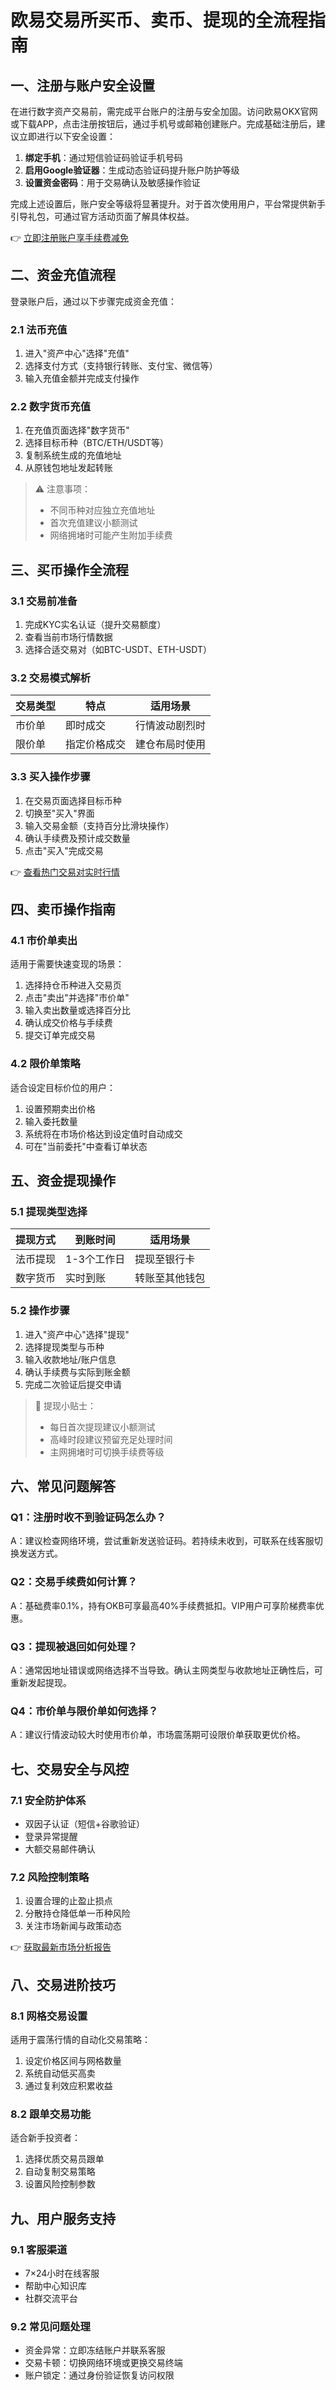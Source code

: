 # 欧易交易所买币、卖币、提现的全流程指南

## 一、注册与账户安全设置

在进行数字资产交易前，需完成平台账户的注册与安全加固。访问欧易OKX官网或下载APP，点击注册按钮后，通过手机号或邮箱创建账户。完成基础注册后，建议立即进行以下安全设置：

1. **绑定手机**：通过短信验证码验证手机号码
2. **启用Google验证器**：生成动态验证码提升账户防护等级
3. **设置资金密码**：用于交易确认及敏感操作验证

完成上述设置后，账户安全等级将显著提升。对于首次使用用户，平台常提供新手引导礼包，可通过官方活动页面了解具体权益。

👉 [立即注册账户享手续费减免](https://bit.ly/okx_welcome)

## 二、资金充值流程

登录账户后，通过以下步骤完成资金充值：

### 2.1 法币充值
1. 进入"资产中心"选择"充值"
2. 选择支付方式（支持银行转账、支付宝、微信等）
3. 输入充值金额并完成支付操作

### 2.2 数字货币充值
1. 在充值页面选择"数字货币"
2. 选择目标币种（BTC/ETH/USDT等）
3. 复制系统生成的充值地址
4. 从原钱包地址发起转账

> ⚠️ 注意事项：
> - 不同币种对应独立充值地址
> - 首次充值建议小额测试
> - 网络拥堵时可能产生附加手续费

## 三、买币操作全流程

### 3.1 交易前准备
1. 完成KYC实名认证（提升交易额度）
2. 查看当前市场行情数据
3. 选择合适交易对（如BTC-USDT、ETH-USDT）

### 3.2 交易模式解析
| 交易类型 | 特点 | 适用场景 |
|---------|------|---------|
| 市价单 | 即时成交 | 行情波动剧烈时 |
| 限价单 | 指定价格成交 | 建仓布局时使用 |

### 3.3 买入操作步骤
1. 在交易页面选择目标币种
2. 切换至"买入"界面
3. 输入交易金额（支持百分比滑块操作）
4. 确认手续费及预计成交数量
5. 点击"买入"完成交易

👉 [查看热门交易对实时行情](https://bit.ly/okx_welcome)

## 四、卖币操作指南

### 4.1 市价单卖出
适用于需要快速变现的场景：
1. 选择持仓币种进入交易页
2. 点击"卖出"并选择"市价单"
3. 输入卖出数量或选择百分比
4. 确认成交价格与手续费
5. 提交订单完成交易

### 4.2 限价单策略
适合设定目标价位的用户：
1. 设置预期卖出价格
2. 输入委托数量
3. 系统将在市场价格达到设定值时自动成交
4. 可在"当前委托"中查看订单状态

## 五、资金提现操作

### 5.1 提现类型选择
| 提现方式 | 到账时间 | 适用场景 |
|---------|----------|---------|
| 法币提现 | 1-3个工作日 | 提现至银行卡 |
| 数字货币 | 实时到账 | 转账至其他钱包 |

### 5.2 操作步骤
1. 进入"资产中心"选择"提现"
2. 选择提现类型与币种
3. 输入收款地址/账户信息
4. 确认手续费与实际到账金额
5. 完成二次验证后提交申请

> 📌 提现小贴士：
> - 每日首次提现建议小额测试
> - 高峰时段建议预留充足处理时间
> - 主网拥堵时可切换手续费等级

## 六、常见问题解答

### Q1：注册时收不到验证码怎么办？
A：建议检查网络环境，尝试重新发送验证码。若持续未收到，可联系在线客服切换发送方式。

### Q2：交易手续费如何计算？
A：基础费率0.1%，持有OKB可享最高40%手续费抵扣。VIP用户可享阶梯费率优惠。

### Q3：提现被退回如何处理？
A：通常因地址错误或网络选择不当导致。确认主网类型与收款地址正确性后，可重新发起提现。

### Q4：市价单与限价单如何选择？
A：建议行情波动较大时使用市价单，市场震荡期可设限价单获取更优价格。

## 七、交易安全与风控

### 7.1 安全防护体系
- 双因子认证（短信+谷歌验证）
- 登录异常提醒
- 大额交易邮件确认

### 7.2 风险控制策略
1. 设置合理的止盈止损点
2. 分散持仓降低单一币种风险
3. 关注市场新闻与政策动态

👉 [获取最新市场分析报告](https://bit.ly/okx_welcome)

## 八、交易进阶技巧

### 8.1 网格交易设置
适用于震荡行情的自动化交易策略：
1. 设定价格区间与网格数量
2. 系统自动低买高卖
3. 通过复利效应积累收益

### 8.2 跟单交易功能
适合新手投资者：
1. 选择优质交易员跟单
2. 自动复制交易策略
3. 设置风险控制参数

## 九、用户服务支持

### 9.1 客服渠道
- 7×24小时在线客服
- 帮助中心知识库
- 社群交流平台

### 9.2 常见问题处理
- 资金异常：立即冻结账户并联系客服
- 交易卡顿：切换网络环境或更换交易终端
- 账户锁定：通过身份验证恢复访问权限
